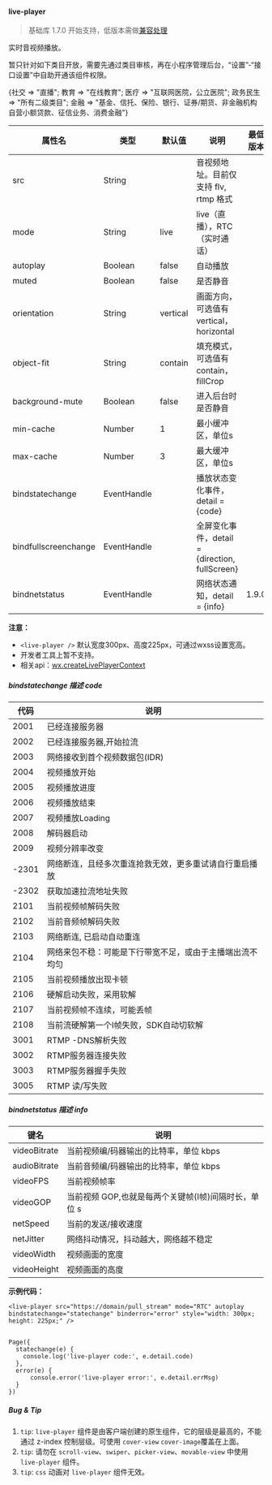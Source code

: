 <!-- https://mp.weixin.qq.com/debug/wxadoc/dev/component/live-player.html -->

#### live-player

> 基础库 1.7.0 开始支持，低版本需做[兼容处理](https://mp.weixin.qq.com/debug/wxadoc/dev/framework/compatibility.html)

实时音视频播放。

暂只针对如下类目开放，需要先通过类目审核，再在小程序管理后台，“设置”-“接口设置”中自助开通该组件权限。

{社交 => "直播"; 教育 => "在线教育"; 医疗 => "互联网医院，公立医院"; 政务民生 => "所有二级类目"; 金融 =\> "基金、信托、保险、银行、证券/期货、非金融机构自营小额贷款、征信业务、消费金融"}

  属性名                 |  类型          |  默认值     |  说明                                      | 最低版本 
-------------------------|----------------|-------------|--------------------------------------------|----------
  src                    |  String        |             |  音视频地址。目前仅支持 flv, rtmp 格式     |          
  mode                   |  String        |  live       |  live（直播），RTC（实时通话）             |          
  autoplay               |  Boolean       |  false      |  自动播放                                  |          
  muted                  |  Boolean       |  false      |  是否静音                                  |          
  orientation            |  String        |  vertical   |  画面方向，可选值有 vertical，horizontal   |          
  object-fit             |  String        |  contain    |  填充模式，可选值有 contain，fillCrop      |          
  background-mute        |  Boolean       |  false      |  进入后台时是否静音                        |          
  min-cache              |  Number        |  1          |  最小缓冲区，单位s                         |          
  max-cache              |  Number        |  3          |  最大缓冲区，单位s                         |          
  bindstatechange        |  EventHandle   |             |  播放状态变化事件，detail = {code}         |          
  bindfullscreenchange   |  EventHandle   |             |全屏变化事件，detail = {direction, fullScreen}|          
  bindnetstatus          |  EventHandle   |             |  网络状态通知，detail = {info}             |  1.9.0   

**注意：**

*   `<live-player />` 默认宽度300px、高度225px，可通过wxss设置宽高。
*   开发者工具上暂不支持。
*   相关api：[wx.createLivePlayerContext](https://mp.weixin.qq.com/debug/wxadoc/dev/api/api-live-player.html)

##### bindstatechange __描述__ code

  代码    |  说明                           
----------|---------------------------------
  2001    |  已经连接服务器                 
  2002    |  已经连接服务器,开始拉流        
  2003    |  网络接收到首个视频数据包(IDR)  
  2004    |  视频播放开始                   
  2005    |  视频播放进度                   
  2006    |  视频播放结束                   
  2007    |  视频播放Loading                
  2008    |  解码器启动                     
  2009    |  视频分辨率改变                 
  -2301   |网络断连，且经多次重连抢救无效，更多重试请自行重启播放
  -2302   |  获取加速拉流地址失败           
  2101    |  当前视频帧解码失败             
  2102    |  当前音频帧解码失败             
  2103    |  网络断连, 已启动自动重连       
  2104    |网络来包不稳：可能是下行带宽不足，或由于主播端出流不均匀
  2105    |  当前视频播放出现卡顿           
  2106    |  硬解启动失败，采用软解         
  2107    |  当前视频帧不连续，可能丢帧     
  2108    |当前流硬解第一个I帧失败，SDK自动切软解
  3001    |  RTMP -DNS解析失败              
  3002    |  RTMP服务器连接失败             
  3003    |  RTMP服务器握手失败             
  3005    |  RTMP 读/写失败                 

##### bindnetstatus __描述__ info

  键名           |  说明                              
-----------------|------------------------------------
  videoBitrate   |当前视频编/码器输出的比特率，单位 kbps
  audioBitrate   |当前音频编/码器输出的比特率，单位 kbps
  videoFPS       |  当前视频帧率                      
  videoGOP       |当前视频 GOP,也就是每两个关键帧(I帧)间隔时长，单位 s
  netSpeed       |  当前的发送/接收速度               
  netJitter      |网络抖动情况，抖动越大，网络越不稳定
  videoWidth     |  视频画面的宽度                    
  videoHeight    |  视频画面的高度                    

**示例代码：**

    <live-player src="https://domain/pull_stream" mode="RTC" autoplay bindstatechange="statechange" binderror="error" style="width: 300px; height: 225px;" />
    

    Page({
      statechange(e) {
        console.log('live-player code:', e.detail.code)
      },
      error(e) {
          console.error('live-player error:', e.detail.errMsg)
      }
    })
    

##### Bug & Tip

1.  `tip`: `live-player` 组件是由客户端创建的原生组件，它的层级是最高的，不能通过 z-index 控制层级。可使用 `cover-view` `cover-image`覆盖在上面。
2.  `tip`: 请勿在 `scroll-view`、`swiper`、`picker-view`、`movable-view` 中使用 `live-player` 组件。
3.  `tip`: `css` 动画对 `live-player` 组件无效。

